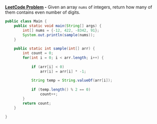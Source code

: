 **[LeetCode Problem](https://leetcode.com/problems/find-numbers-with-even-number-of-digits/) -** Given an array `nums` of integers, return how many of them contains even number of digits.

```Java
public class Main {
    public static void main(String[] args) {
        int[] nums = {-12, 422, -8342, 91};
        System.out.println(sample(nums));
    }
    
    public static int sample(int[] arr) {
        int count = 0;
        for(int i = 0; i < arr.length; i++) {
            
            if (arr[i] < 0)
                arr[i] = arr[i] * -1;
            
            String temp = String.valueOf(arr[i]);
            
            if (temp.length() % 2 == 0)
                count++;
        }
        return count;
    }
    
}
```
